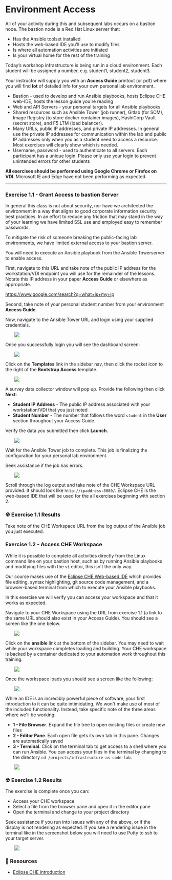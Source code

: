 # Environment Access

All of your activity during this and subsequent labs occurs on a bastion node.  The bastion
node is a Red Hat Linux server that:

 - Has the Ansible toolset installed
 - Hosts the web-based IDE you'll use to modify files
 - Is where all automation activities are initiated
 - Is your virtual home for the rest of the training

Today’s workshop infrastructure is being run in a cloud environment.
Each student will be assigned a number, e.g. student1, student2, student3.
 
Your instructor will supply you with an **Access Guide** printout (or pdf)
where you will find **lot** of detailed info for your own personal lab environment.

 - Bastion - used to develop and run Ansible playbooks, hosts Eclipse CHE web-IDE, hosts the lesson
   guide you're reading
 - Web and API Servers - your personal targets for all Ansible playbooks
 - Shared resources such as Ansible Tower (job runner), Gitlab (for SCM), Image Registry (to store docker
   container images), HashiCorp Vault (secret store), and F5 LTM (load balancer).
 - Many URLs, public IP addresses, and private IP addresses.  In general use the private IP addresses
   for communication within the lab and public IP addresses only when you as a student need to access
   a resource.  Most exercises will clearly show which is needed.
 - Username, password - used to authenticate to all servers.  Each participant has a unique login.
   Please only use your login to prevent unintended errors for other students

**All exercises should be performed using Google Chrome or Firefox on VDI**.  Microsoft IE and Edge
have not been performing as expected.

<hr>

### Exercise 1.1 - Grant Access to bastion Server

In general this class is not about security, nor have we architected the environment in a way that
aligns to good corporate information security best practices.  In an effort to reduce any friction
that may stand in the way of your learning we have limited SSL use and employed easy to remember
passwords.

To mitigate the risk of someone breaking the public-facing lab environments, we have limited external
access to your bastion server.  

You will need to execute an Ansible playbook from the Ansible Towerserver to enable access.

First, navigate to this URL and take note of the public IP address for the workstation/VDI endpoint
you will use for the remainder of the lessons.  Notate this IP address in your paper **Access Guide**
or elsewhere as appropriate.

https://www.google.com/search?q=what+is+my+ip

Second, take note of your personal student number from your environment **Access Guide**.

Now, navigate to the Ansible Tower URL and login using your supplied credentials.

<img src="/images/introduction/awx_login_screenshot.png" style="margin-left:2em;max-width:70%;">

Once you successfully login you will see the dashboard screen:

<img src="/images/introduction/awx_dashboard.png" style="margin-left:2em;max-width:70%;">

Click on the **Templates** link in the sidebar nav, then click the rocket icon to the right of the
**Bootstrap Access** template.

<img src="/images/introduction/awx_templates.png" style="margin-left:2em;max-width:70%;">

A survey data collector window will pop up.  Provide the following then click **Next**:

* **Student IP Address** - The public IP address associated with your workstation/VDI that you just
  noted
* **Student Number** - The number that follows the word `student` in the **User** section throughout
  your Access Guide.

Verify the data you submitted then click **Launch**.

<img src="/images/introduction/awx_survey.png" style="margin-left:2em;max-width:70%;">

Wait for the Ansible Tower job to complete.  This job is finalizing the configuration for your
personal lab environment.

Seek assistance if the job has errors.

<img src="/images/introduction/awx_bootstrap_complete.png" style="margin-left:2em;max-width:70%;">

Scroll through the log output and take note of the CHE Workspace URL provided.  It should look
like ```http://ipaddress:8080/```.  Eclipse CHE is the web-based IDE that will be used for the all
exercises beginning with section 2.


### ☢ Exercise 1.1 Results

Take note of the CHE Workspace URL from the log output of the Ansible job you just executed.



### Exercise 1.2 - Access CHE Workspace

While it is possible to complete all activities directly from the Linux command line on your bastion host, such
as by running Ansible playbooks and modifying files with the `vi` editor, this isn't the only way.  

Our course makes use of the [Eclipse CHE Web-based IDE](https://www.eclipse.org/che/) which provides file 
editing, syntax highlighting, git source code management, and a browser-based terminal from which to execute 
your Ansible playbooks.

In this exercise we will verify you can access your workspace and that it works as expected.

Navigate to your CHE Workspace using the URL from exercise 1.1 (a link to the same URL should also exist in
your Access Guide).  You should see a screen like the one below.

<img src="/images/introduction/che_dashboard.png" style="margin-left:2em;max-width:70%;">

Click on the **ansible** link at the bottom of the sidebar.  You may need to wait while your workspace
completes loading and building.  Your CHE workspace is backed by a container dedicated to your
automation work throughout this training.

<img src="/images/introduction/che_workspace_loading.png" style="margin-left:2em;max-width:70%;">

Once the workspace loads you should see a screen like the following:

<img src="/images/introduction/che_workspace.png" style="margin-left:2em;max-width:70%;">

While an IDE is an incredibly powerful piece of software, your first introduction to it can be quite
intimidating.  We won't make use of most of the included functionality.  Instead, take specific note
of the three areas where we'll be working:

* **1 - File Browser**.  Expand the file tree to open existing files or create new files
* **2 - Editor Pane**.  Each open file gets its own tab in this pane.  Changes are automatically saved
* **3 - Terminal**.  Click on the terminal tab to get access to a shell where you can run Ansible.
  You can access your files in the terminal  by changing to the directory `cd /projects/infrastructure-as-code-lab`.

<img src="/images/introduction/che_workspace_markedup.png" style="margin-left:2em;max-width:70%;">


### ☢ Exercise 1.2 Results

The exercise is complete once you can:

* Access your CHE workspace
* Select a file from the browser pane and open it in the editor pane
* Open the terminal and change to your project directory

Seek assistance if you run into issues with any of the above, or if the display is not rendering
as expected.  If you see a rendering issue in the terminal like in the screenshot below you will
need to use Putty to ssh to your target server.

<img src="/images/introduction/che_terminal_broken.png" style="margin-left:2em;max-width:70%;">


### 📗 Resources

 - [Eclipse CHE introduction](https://www.eclipse.org/che/docs/che-6/index.html)

